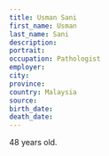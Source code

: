 ```yaml
---
title: Usman Sani
first_name: Usman
last_name: Sani
description: 
portrait: 
occupation: Pathologist
employer: 
city: 
province: 
country: Malaysia
source: 
birth_date: 
death_date: 
---
```


48 years old.